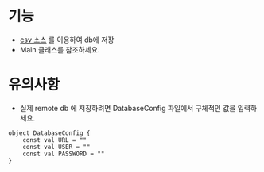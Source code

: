 # 기능
- [csv 소스](https://openpowerlifting.gitlab.io/opl-csv/bulk-csv.html) 를 이용하여 db에 저장
- Main 클래스를 참조하세요.

# 유의사항
- 실제 remote db 에 저장하려면 DatabaseConfig 파일에서 구체적인 값을 입력하세요.
```
object DatabaseConfig {
    const val URL = ""
    const val USER = ""
    const val PASSWORD = ""
}
```

